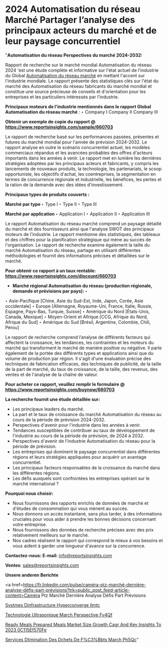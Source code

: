 # 2024 Automatisation du réseau Marché Partager l’analyse des principaux acteurs du marché et de leur paysage concurrentiel

"<strong>Automatisation du réseau Perspectives du marché 2024-2032:</strong>

Rapport de recherche sur le marché mondial Automatisation du réseau 2024 'est une étude complète et informative sur l'état actuel de l'industrie du Global <a href=https://www.reportsinsights.com/sample/660703>Automatisation du réseau marché</a> en mettant l'accent sur l'industrie mondiale. Le rapport présente des statistiques clés sur l'état du marché des Automatisation du réseau fabricants du marché mondial et constitue une source précieuse de conseils et d'orientation pour les entreprises et les particuliers intéressés par l'industrie.

<strong>Principaux moteurs de l'industrie mentionnés dans le rapport Global Automatisation du réseau marché</strong> :
‣ Company I
Company II
Company III

<strong>Obtenir un exemple de copie du rapport @ <a href=https://www.reportsinsights.com/sample/660703>https://www.reportsinsights.com/sample/660703</a></strong>

Le rapport de recherche basé sur les performances passées, présentes et futures du marché mondial pour l'année de prévision 2024-2032. Le rapport analyse en outre le scénario concurrentiel actuel, les modèles commerciaux répandus et les avancées probables des offres d'acteurs importants dans les années à venir. Le rapport met en lumière les dernières stratégies adoptées par les principaux acteurs et fabricants, y compris les lancements de nouveaux produits, la technologie, les partenariats, le scoop opportuniste, les objectifs d'achat, les coentreprises, la segmentation en termes de concurrence régionale et industrielle, les bénéfices, les pertes et la ration de la demande avec des idées d'investissement.

<strong>Principaux types de produits couverts :</strong>

<strong>Marché par type </strong>
‣ Type I
‣ Type II
‣ Type III

<strong>Marché par application </strong>
‣ Application I
‣ Application II
‣ Application III

Le rapport Automatisation du réseau marché comprend un paysage détaillé du marché et des fournisseurs ainsi que l'analyse SWOT des principaux moteurs de l'industrie. Le rapport mentionne des statistiques, des tableaux et des chiffres pour la planification stratégique qui mène au succès de l'organisation. Le rapport de recherche examine également la taille du marché Automatisation du réseau, partage en utilisant différentes méthodologies et fournit des informations précises et détaillées sur le marché.

<strong>Pour obtenir ce rapport à un taux rentable: <a href=https://www.reportsinsights.com/discount/660703>https://www.reportsinsights.com/discount/660703</a></strong>
<ul>
  <li><strong>Marché régional Automatisation du réseau (production régionale, demande et prévisions par pays): -</strong></li>
</ul>
‣ Asie-Pacifique [Chine, Asie du Sud-Est, Inde, Japon, Corée, Asie occidentale]
‣ Europe [Allemagne, Royaume-Uni, France, Italie, Russie, Espagne, Pays-Bas, Turquie, Suisse]
‣ Amérique du Nord [États-Unis, Canada, Mexique]
‣ Moyen-Orient et Afrique [CCG, Afrique du Nord, Afrique du Sud]
‣ Amérique du Sud [Brésil, Argentine, Colombie, Chili, Pérou]

Le rapport de recherche comprend l’analyse de différents facteurs qui affectent la croissance, les tendances, les contraintes et les moteurs du marché qui transforment le marché de manière positive ou négative. Il parle également de la portée des différents types et applications ainsi que du volume de production par région. Il s'agit d'une évaluation précise des techniques de fabrication efficaces, des techniques de publicité, de la taille de la part de marché, du taux de croissance, de la taille, des revenus, des ventes et de l'analyse de la chaîne de valeur.

<strong>Pour acheter ce rapport, veuillez remplir le formulaire @   <a href=https://www.reportsinsights.com/buynow/660703>https://www.reportsinsights.com/buynow/660703</a></strong>

<strong>La recherche fournit une étude détaillée sur:</strong>
<ul>
  <li>Les principaux leaders du marché.</li>
  <li>La part et le taux de croissance du marché Automatisation du réseau au cours de la période de prévision 2024-2032.</li>
  <li>Perspectives d'avenir pour l'industrie dans les années à venir.</li>
  <li>Tendances susceptibles de contribuer au taux de développement de l'industrie au cours de la période de prévision, de 2024 à 2032.</li>
  <li>Perspectives d'avenir de l'industrie Automatisation du réseau pour la période de prévision.</li>
  <li>Les entreprises qui dominent le paysage concurrentiel dans différentes régions et leurs stratégies appliquées pour acquérir un avantage concurrentiel.</li>
  <li>Les principaux facteurs responsables de la croissance du marché dans les différentes régions.</li>
  <li>Les défis auxquels sont confrontées les entreprises opérant sur le marché international ?</li>
</ul>
<strong>Pourquoi nous choisir:</strong>
<ul>
  <li>Nous fournissons des rapports enrichis de données de marché et d'études de consommation qui vous mènent au succès.</li>
  <li>Nous donnons un accès instantané, sans plus tarder, à des informations cruciales pour vous aider à prendre les bonnes décisions concernant votre entreprise.</li>
  <li>Nous fournissons des données de recherche précises avec des prix relativement meilleurs sur le marché.</li>
  <li>Nos cadres réalisent le rapport qui correspond le mieux à vos besoins et vous aident à garder une longueur d'avance sur la concurrence.</li>
</ul>
<strong>Contactez-nous:
</strong><strong>E-mail:</strong> <a href=mailto:info@reportsinsights.com>info@reportsinsights.com</a>

<strong>Ventes</strong>: <a href=mailto:sales@reportsinsights.com>sales@reportsinsights.com</a>

<strong>Unsere anderen Berichte</strong>

<a href=https://fr.linkedin.com/pulse/caméra-ptz-marché-dernière-analyse-défis-part-prévisions?trk=public_post_feed-article-content>Caméra Ptz Marché Dernière Analyse Défis Part Prévisions</a>

<a href=https://www.linkedin.com/pulse/syst%C3%A8mes-dinfrastructure-hyperconverg%C3%A9e-ilmtc/>Systmes Dinfrastructure Hyperconverge Ilmtc</a>

<a href=https://www.linkedin.com/pulse/technologie-ultrasonique-march%C3%A9-perspective-fv4qf/>Technologie Ultrasonique March Perspective Fv4Qf</a>

<a href=https://medium.com/@ashishkumar23001/ready-meals-prepared-meals-market-size-growth-cagr-and-key-insights-to-2023-0c115ef570fe>Ready Meals Prepared Meals Market Size Growth Cagr And Key Insights To 2023 0C115Ef570Fe</a>

<a href=https://www.linkedin.com/pulse/services-d%C3%A9limination-des-d%C3%A9chets-de-f%C3%BBts-march%C3%A9-ph5qc/>Services Dlimination Des Dchets De F%C3%Bbts March Ph5Qc</a>"
